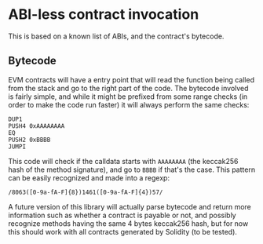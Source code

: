 # ABI-less contract invocation

This is based on a known list of ABIs, and the contract's bytecode.

## Bytecode

EVM contracts will have a entry point that will read the function being called
from the stack and go to the right part of the code. The bytecode involved is
fairly simple, and while it might be prefixed from some range checks (in order
to make the code run faster) it will always perform the same checks:

```
DUP1
PUSH4 0xAAAAAAAA
EQ
PUSH2 0xBBBB
JUMPI
```

This code will check if the calldata starts with `AAAAAAAA` (the keccak256 hash
of the method signature), and go to `BBBB` if that's the case. This pattern can
be easily recognized and made into a regexp:

	/8063([0-9a-fA-F]{8})1461([0-9a-fA-F]{4})57/

A future version of this library will actually parse bytecode and return more
information such as whether a contract is payable or not, and possibly
recognize methods having the same 4 bytes keccak256 hash, but for now this
should work with all contracts generated by Solidity (to be tested).

